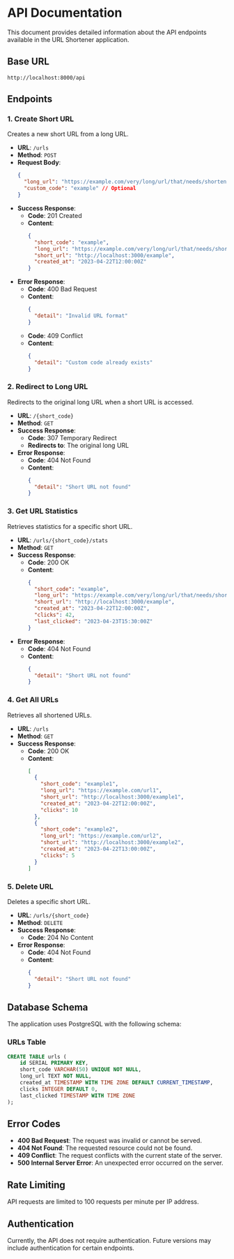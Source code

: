 # API Documentation

This document provides detailed information about the API endpoints available in the URL Shortener application.

## Base URL

```
http://localhost:8000/api
```

## Endpoints

### 1. Create Short URL

Creates a new short URL from a long URL.

- **URL**: `/urls`
- **Method**: `POST`
- **Request Body**:
  ```json
  {
    "long_url": "https://example.com/very/long/url/that/needs/shortening",
    "custom_code": "example" // Optional
  }
  ```
- **Success Response**:
  - **Code**: 201 Created
  - **Content**:
    ```json
    {
      "short_code": "example",
      "long_url": "https://example.com/very/long/url/that/needs/shortening",
      "short_url": "http://localhost:3000/example",
      "created_at": "2023-04-22T12:00:00Z"
    }
    ```
- **Error Response**:
  - **Code**: 400 Bad Request
  - **Content**:
    ```json
    {
      "detail": "Invalid URL format"
    }
    ```
  - **Code**: 409 Conflict
  - **Content**:
    ```json
    {
      "detail": "Custom code already exists"
    }
    ```

### 2. Redirect to Long URL

Redirects to the original long URL when a short URL is accessed.

- **URL**: `/{short_code}`
- **Method**: `GET`
- **Success Response**:
  - **Code**: 307 Temporary Redirect
  - **Redirects to**: The original long URL
- **Error Response**:
  - **Code**: 404 Not Found
  - **Content**:
    ```json
    {
      "detail": "Short URL not found"
    }
    ```

### 3. Get URL Statistics

Retrieves statistics for a specific short URL.

- **URL**: `/urls/{short_code}/stats`
- **Method**: `GET`
- **Success Response**:
  - **Code**: 200 OK
  - **Content**:
    ```json
    {
      "short_code": "example",
      "long_url": "https://example.com/very/long/url/that/needs/shortening",
      "short_url": "http://localhost:3000/example",
      "created_at": "2023-04-22T12:00:00Z",
      "clicks": 42,
      "last_clicked": "2023-04-23T15:30:00Z"
    }
    ```
- **Error Response**:
  - **Code**: 404 Not Found
  - **Content**:
    ```json
    {
      "detail": "Short URL not found"
    }
    ```

### 4. Get All URLs

Retrieves all shortened URLs.

- **URL**: `/urls`
- **Method**: `GET`
- **Success Response**:
  - **Code**: 200 OK
  - **Content**:
    ```json
    [
      {
        "short_code": "example1",
        "long_url": "https://example.com/url1",
        "short_url": "http://localhost:3000/example1",
        "created_at": "2023-04-22T12:00:00Z",
        "clicks": 10
      },
      {
        "short_code": "example2",
        "long_url": "https://example.com/url2",
        "short_url": "http://localhost:3000/example2",
        "created_at": "2023-04-22T13:00:00Z",
        "clicks": 5
      }
    ]
    ```

### 5. Delete URL

Deletes a specific short URL.

- **URL**: `/urls/{short_code}`
- **Method**: `DELETE`
- **Success Response**:
  - **Code**: 204 No Content
- **Error Response**:
  - **Code**: 404 Not Found
  - **Content**:
    ```json
    {
      "detail": "Short URL not found"
    }
    ```

## Database Schema

The application uses PostgreSQL with the following schema:

### URLs Table

```sql
CREATE TABLE urls (
    id SERIAL PRIMARY KEY,
    short_code VARCHAR(50) UNIQUE NOT NULL,
    long_url TEXT NOT NULL,
    created_at TIMESTAMP WITH TIME ZONE DEFAULT CURRENT_TIMESTAMP,
    clicks INTEGER DEFAULT 0,
    last_clicked TIMESTAMP WITH TIME ZONE
);
```

## Error Codes

- **400 Bad Request**: The request was invalid or cannot be served.
- **404 Not Found**: The requested resource could not be found.
- **409 Conflict**: The request conflicts with the current state of the server.
- **500 Internal Server Error**: An unexpected error occurred on the server.

## Rate Limiting

API requests are limited to 100 requests per minute per IP address.

## Authentication

Currently, the API does not require authentication. Future versions may include authentication for certain endpoints.
